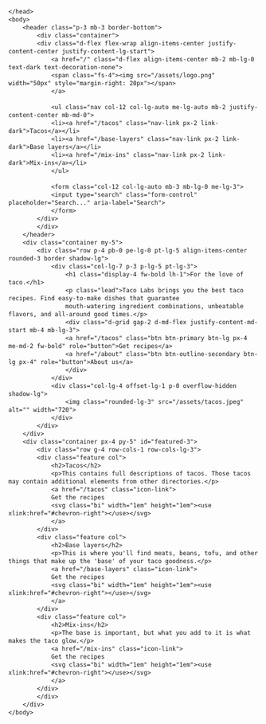 ---
---
<html lang="en">
    <head>
        <title>Taco Labs: For the love of taco</title>
        <!-- Required meta tags -->
        <meta name="robots" content="noindex">
        <meta charset="utf-8">
        <meta name="viewport" content="width=device-width, initial-scale=1">
        <!-- Bootstrap CSS -->
        <link href="https://cdn.jsdelivr.net/npm/bootstrap@5.0.2/dist/css/bootstrap.min.css" rel="stylesheet" integrity="sha384-EVSTQN3/azprG1Anm3QDgpJLIm9Nao0Yz1ztcQTwFspd3yD65VohhpuuCOmLASjC" crossorigin="anonymous">
        <!-- font awesome -->
        <script src="https://kit.fontawesome.com/a81c71b285.js" crossorigin="anonymous"></script>

    </head>
    <body>
        <header class="p-3 mb-3 border-bottom">
            <div class="container">
            <div class="d-flex flex-wrap align-items-center justify-content-center justify-content-lg-start">
                <a href="/" class="d-flex align-items-center mb-2 mb-lg-0 text-dark text-decoration-none">
                <span class="fs-4"><img src="/assets/logo.png" width="50px" style="margin-right: 20px"></span>
                </a>

                <ul class="nav col-12 col-lg-auto me-lg-auto mb-2 justify-content-center mb-md-0">
                <li><a href="/tacos" class="nav-link px-2 link-dark">Tacos</a></li>
                <li><a href="/base-layers" class="nav-link px-2 link-dark">Base layers</a></li>
                <li><a href="/mix-ins" class="nav-link px-2 link-dark">Mix-ins</a></li>
                </ul>

                <form class="col-12 col-lg-auto mb-3 mb-lg-0 me-lg-3">
                <input type="search" class="form-control" placeholder="Search..." aria-label="Search">
                </form>
            </div>
            </div>
        </header>
        <div class="container my-5">
            <div class="row p-4 pb-0 pe-lg-0 pt-lg-5 align-items-center rounded-3 border shadow-lg">
                <div class="col-lg-7 p-3 p-lg-5 pt-lg-3">
                    <h1 class="display-4 fw-bold lh-1">For the love of taco.</h1>
                    <p class="lead">Taco Labs brings you the best taco recipes. Find easy-to-make dishes that guarantee 
                    mouth-watering ingredient combinations, unbeatable flavors, and all-around good times.</p>
                    <div class="d-grid gap-2 d-md-flex justify-content-md-start mb-4 mb-lg-3">
                    <a href="/tacos" class="btn btn-primary btn-lg px-4 me-md-2 fw-bold" role="button">Get recipes</a>
                    <a href="/about" class="btn btn-outline-secondary btn-lg px-4" role="button">About us</a>
                    </div>
                </div>
                <div class="col-lg-4 offset-lg-1 p-0 overflow-hidden shadow-lg">
                    <img class="rounded-lg-3" src="/assets/tacos.jpeg" alt="" width="720">
                </div>
            </div>
        </div>
        <div class="container px-4 py-5" id="featured-3">
            <div class="row g-4 row-cols-1 row-cols-lg-3">
            <div class="feature col">
                <h2>Tacos</h2>
                <p>This contains full descriptions of tacos. Those tacos may contain additional elements from other directories.</p>
                <a href="/tacos" class="icon-link">
                Get the recipes
                <svg class="bi" width="1em" height="1em"><use xlink:href="#chevron-right"></use></svg>
                </a>
            </div>
            <div class="feature col">
                <h2>Base layers</h2>
                <p>This is where you'll find meats, beans, tofu, and other things that make up the 'base' of your taco goodness.</p>
                <a href="/base-layers" class="icon-link">
                Get the recipes
                <svg class="bi" width="1em" height="1em"><use xlink:href="#chevron-right"></use></svg>
                </a>
            </div>
            <div class="feature col">
                <h2>Mix-ins</h2>
                <p>The base is important, but what you add to it is what makes the taco glow.</p>
                <a href="/mix-ins" class="icon-link">
                Get the recipes
                <svg class="bi" width="1em" height="1em"><use xlink:href="#chevron-right"></use></svg>
                </a>
            </div>
            </div>
        </div>
    </body>
</html>
